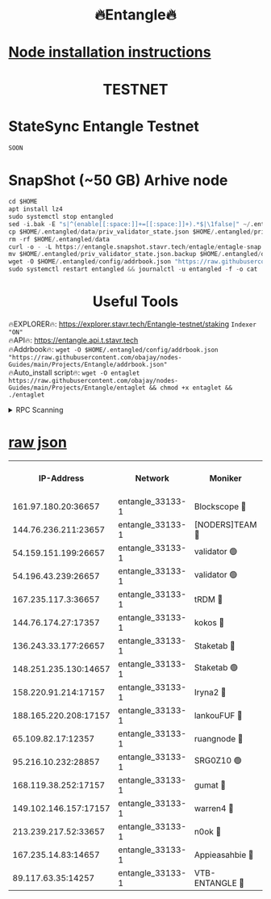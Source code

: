 <h1 align="center"> 🔥Entangle🔥</h1>

[Node installation instructions](https://github.com/obajay/nodes-Guides/tree/main/Projects/Entangle)
=

<h1 align="center"> TESTNET</h1>

# StateSync Entangle Testnet
```python
SOON
```
# SnapShot (~50 GB) Arhive node
```python
cd $HOME
apt install lz4
sudo systemctl stop entangled
sed -i.bak -E "s|^(enable[[:space:]]+=[[:space:]]+).*$|\1false|" ~/.entangled/config/config.toml
cp $HOME/.entangled/data/priv_validator_state.json $HOME/.entangled/priv_validator_state.json.backup
rm -rf $HOME/.entangled/data
curl -o - -L https://entangle.snapshot.stavr.tech/entagle/entagle-snap.tar.lz4 | lz4 -c -d - | tar -x -C $HOME/.entangled --strip-components 2
mv $HOME/.entangled/priv_validator_state.json.backup $HOME/.entangled/data/priv_validator_state.json
wget -O $HOME/.entangled/config/addrbook.json "https://raw.githubusercontent.com/obajay/nodes-Guides/main/Projects/Entangle/addrbook.json"
sudo systemctl restart entangled && journalctl -u entangled -f -o cat
```
 <h1 align="center"> Useful Tools</h1>
 
🔥EXPLORER🔥: https://explorer.stavr.tech/Entangle-testnet/staking        `Indexer "ON"` \
🔥API🔥:      https://entangle.api.t.stavr.tech \
🔥Addrbook🔥: ```wget -O $HOME/.entangled/config/addrbook.json "https://raw.githubusercontent.com/obajay/nodes-Guides/main/Projects/Entangle/addrbook.json"``` \
🔥Auto_install script🔥:  `wget -O entaglet https://raw.githubusercontent.com/obajay/nodes-Guides/main/Projects/Entangle/entaglet && chmod +x entaglet && ./entaglet`


<details>
<summary>RPC Scanning</summary>

<h2 align="center"> We scan nodes in real time every 4 hours. And we provide the final result of RPC endpoints.
We cannot influence the operation of these nodes in any way. </h2>


```python
If Voting Power is higher than 0 --> then the Node is a validator of the network and may be subject to attack and be a potential threat to the chain.
```
```python
We marked such validators with a red symbol
```

</details>

[raw json](https://rpc-check.entangt.stavr.tech/entangt/rpc-entangt-result.json)
=


<table><tr><th>IP-Address</th><th>Network</th><th>Moniker</th><th>Latest Block Height</th><th>Earliest Block Height</th><th>Catching Up</th><th>Tx Index</th><th>Voting Power</th><th>Scan Time</th></tr><tr><td>161.97.180.20:36657</td><td>entangle_33133-1</td><td>Blockscope 🔴</td><td>1169287</td><td>1</td><td>False</td><td>off</td><td>259586473635098</td><td>2023-12-17T14:49:10.362067133UTC</td></tr><tr><td>144.76.236.211:23657</td><td>entangle_33133-1</td><td>[NODERS]TEAM 🔴</td><td>1169290</td><td>1</td><td>False</td><td>off</td><td>47049700500000000</td><td>2023-12-17T14:49:22.795400653UTC</td></tr><tr><td>54.159.151.199:26657</td><td>entangle_33133-1</td><td>validator 🟢</td><td>1169291</td><td>1</td><td>False</td><td>on</td><td>0</td><td>2023-12-17T14:49:30.151431727UTC</td></tr><tr><td>54.196.43.239:26657</td><td>entangle_33133-1</td><td>validator 🟢</td><td>1112137</td><td>1</td><td>False</td><td>on</td><td>0</td><td>2023-12-17T14:49:30.783673904UTC</td></tr><tr><td>167.235.117.3:36657</td><td>entangle_33133-1</td><td>tRDM 🔴</td><td>1169292</td><td>1</td><td>False</td><td>on</td><td>56719660338000</td><td>2023-12-17T14:49:33.691605010UTC</td></tr><tr><td>144.76.174.27:17357</td><td>entangle_33133-1</td><td>kokos 🔴</td><td>1169290</td><td>145001</td><td>False</td><td>on</td><td>89890100000000</td><td>2023-12-17T14:49:19.858641428UTC</td></tr><tr><td>136.243.33.177:26657</td><td>entangle_33133-1</td><td>Staketab 🔴</td><td>1169291</td><td>660001</td><td>False</td><td>on</td><td>23111111100000</td><td>2023-12-17T14:49:25.137585617UTC</td></tr><tr><td>148.251.235.130:14657</td><td>entangle_33133-1</td><td>Staketab 🟢</td><td>1169287</td><td>660801</td><td>False</td><td>on</td><td>0</td><td>2023-12-17T14:49:09.992569411UTC</td></tr><tr><td>158.220.91.214:17157</td><td>entangle_33133-1</td><td>Iryna2 🔴</td><td>1169292</td><td>704001</td><td>False</td><td>on</td><td>176890937000019</td><td>2023-12-17T14:49:31.151466516UTC</td></tr><tr><td>188.165.220.208:17157</td><td>entangle_33133-1</td><td>lankouFUF 🔴</td><td>1169289</td><td>725001</td><td>False</td><td>on</td><td>180899900000002</td><td>2023-12-17T14:49:15.498165038UTC</td></tr><tr><td>65.109.82.17:12357</td><td>entangle_33133-1</td><td>ruangnode 🔴</td><td>1169287</td><td>806001</td><td>False</td><td>off</td><td>252606232826436</td><td>2023-12-17T14:49:10.797493309UTC</td></tr><tr><td>95.216.10.232:28857</td><td>entangle_33133-1</td><td>SRG0Z10 🟢</td><td>1169287</td><td>842001</td><td>False</td><td>off</td><td>0</td><td>2023-12-17T14:49:07.650463203UTC</td></tr><tr><td>168.119.38.252:17157</td><td>entangle_33133-1</td><td>gumat 🔴</td><td>1169289</td><td>962001</td><td>False</td><td>on</td><td>253013548351851</td><td>2023-12-17T14:49:15.204365174UTC</td></tr><tr><td>149.102.146.157:17157</td><td>entangle_33133-1</td><td>warren4 🔴</td><td>1169290</td><td>1054001</td><td>False</td><td>on</td><td>151480740514179</td><td>2023-12-17T14:49:22.565165169UTC</td></tr><tr><td>213.239.217.52:33657</td><td>entangle_33133-1</td><td>n0ok 🔴</td><td>1169291</td><td>1069291</td><td>False</td><td>off</td><td>46574292273662988</td><td>2023-12-17T14:49:29.496892761UTC</td></tr><tr><td>167.235.14.83:14657</td><td>entangle_33133-1</td><td>Appieasahbie 🔴</td><td>1169292</td><td>1076001</td><td>False</td><td>on</td><td>44568809900999996</td><td>2023-12-17T14:49:31.426891154UTC</td></tr><tr><td>89.117.63.35:14257</td><td>entangle_33133-1</td><td>VTB-ENTANGLE 🔴</td><td>1169290</td><td>1162001</td><td>False</td><td>off</td><td>96794458657904</td><td>2023-12-17T14:49:20.153922049UTC</td></tr></table>
